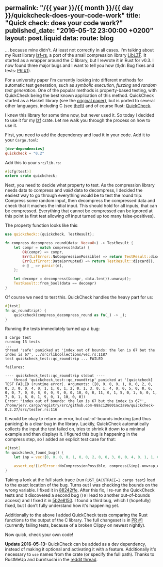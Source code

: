 permalink: "/{{ year }}/{{ month }}/{{ day }}/quickcheck-does-your-code-work"
title: "Quick check: does your code work?"
published_date: "2016-05-12 23:00:00 +0200"
layout: post.liquid
data:
  route: blog
---
… because mine didn't. At least not correctly in all cases.
I'm talking about my Rust library [lzf-rs](https://crates.io/crates/lzf),
a port of the small compression library [LibLZF](http://software.schmorp.de/pkg/liblzf.html).
It started as a wrapper around the C library, but I rewrote it in Rust for v0.3.
I now found three major bugs and I want to tell you how (tl;dr: Bug fixes and tests: [PR #1][pr]).

For a university paper I'm currently looking into different methods for automatic test generation,
such as *symbolic execution*, *fuzzing* and *random test generation*.
One of the popular methods is property-based testing, with QuickCheck being the best known application of this method.
QuickCheck started as a Haskell library (see the [original paper](http://www.eecs.northwestern.edu/~robby/courses/395-495-2009-fall/quick.pdf)),
but is ported to several other languages, including C (see [theft](https://github.com/silentbicycle/theft))
and of course Rust: [QuickCheck](https://github.com/BurntSushi/quickcheck).

I knew this library for some time now, but never used it.
So today I decided to use it for my [lzf](https://crates.io/crates/lzf) crate.
Let me walk you through the process on how to use it.

First, you need to add the dependency and load it in your code.
Add it to your `Cargo.toml`:

~~~toml
[dev-dependencies]
quickcheck = "0.2"
~~~

Add this to your `src/lib.rs`:

~~~rust
#[cfg(test)]
extern crate quickcheck;
~~~

Next, you need to decide what property to test.
As the compression library needs data to compress and _valid_ data to decompress,
I decided the easiest way to go through everything would be to test the round trip:
Compress some random input, then decompress the compressed data and check that it maches the initial input.
This should hold for all inputs, that can be compressed.
Everything that cannot be compressed can be ignored at this point (a first test allowing _all_ input turned up too many false-positives).

The property function looks like this:


~~~rust
use quickcheck::{quickcheck, TestResult};

fn compress_decompress_round(data: Vec<u8>) -> TestResult {
    let compr = match compress(&data) {
        Ok(compr) => compr,
        Err(LzfError::NoCompressionPossible) => return TestResult::discard(),
        Err(LzfError::DataCorrupted) => return TestResult::discard(),
        e @ _ => panic!(e),
    };

    let decompr = decompress(&compr, data.len()).unwrap();
    TestResult::from_bool(data == decompr)
}
~~~

Of course we need to test this.
QuickCheck handles the heavy part for us:

~~~rust
#[test]
fn qc_roundtrip() {
    quickcheck(compress_decompress_round as fn(_) -> _);
}
~~~

Running the tests immediately turned up a bug:

~~~
$ cargo test
running 13 tests
...
thread 'safe' panicked at 'index out of bounds: the len is 67 but the index is 67', ../src/libcollections/vec.rs:1187
test quickcheck_test::qc_roundtrip ... FAILED

failures:

---- quickcheck_test::qc_roundtrip stdout ----
    thread 'quickcheck_test::qc_roundtrip' panicked at '[quickcheck] TEST FAILED (runtime error). Arguments: ([0, 0, 0, 0, 1, 0, 0, 2, 0, 0, 3, 0, 0, 4, 0, 1, 1, 0, 1, 2, 0, 1, 3, 0, 1, 4, 0, 0, 5, 0, 0, 6, 0, 0, 7, 0, 0, 8, 0, 0, 9, 0, 0, 10, 0, 0, 11, 0, 1, 5, 0, 1, 6, 0, 1, 7, 0, 1, 8, 0, 1, 9, 0, 1, 10, 0, 0])
Error: "index out of bounds: the len is 67 but the index is 67"', /home/jer/.cargo/registry/src/github.com-88ac128001ac3a9a/quickcheck-0.2.27/src/tester.rs:116
~~~

It would be okay to return an error, but out-of-bounds indexing (and thus panicing) is a clear bug in the library.
Luckily, QuickCheck automatically collects the input the test failed on, tries to shrink it down to a minimal example and then displays it.
I figured this bug is happening in the compress step, so I added an explicit test case for that:

~~~rust
#[test]
fn quickcheck_found_bug() {
    let inp = vec![0, 0, 0, 0, 1, 0, 0, 2, 0, 0, 3, 0, 0, 4, 0, 1, 1, 0, 1, 2, 0, 1, 3, 0, 1, 4, 0, 0, 5, 0, 0, 6, 0, 0, 7, 0, 0, 8, 0, 0, 9, 0, 0, 10, 0, 0, 11, 0, 1, 5, 0, 1, 6, 0, 1, 7, 0, 1, 8, 0, 1, 9, 0, 1, 10, 0, 0];

    assert_eq!(LzfError::NoCompressionPossible, compress(&inp).unwrap_err());
}
~~~

Taking a look at the full stack trace (run `RUST_BACKTRACE=1 cargo test`) lead to the exact location of the bug.
Turns out I was checking the bounds on the wrong variable.
I fixed it in [88242ffe](https://github.com/badboy/lzf-rs/commit/88242ffef3b00423572db66318becd5206880d94).
After this fix, I re-run the QuickCheck tests and it discovered a second bug (`[0]` lead to another out-of-bounds access) and I fixed it in [5b2e8150](https://github.com/badboy/lzf-rs/pull/1/commits/5b2e81506e83a797519d5d85c776de296769fdd3).
I found a third bug, which I (hopefully) fixed, but I don't fully understand how it's happening yet.

Additionally to the above I added QuickCheck tests comparing the Rust functions to the output of the C library.
The full changeset is in [PR #1][pr] (currently failing tests, because of a broken Clippy on newest nightly).

Now quick, check your own code!

**Update 2016-05-13:** QuickCheck can be added as a dev dependency, instead of making it optional and activating it with a feature. Additionally it's necessary to `use` names from the crate (or specify the full path). Thanks to RustMeUp and burntsushi in the [reddit thread](https://www.reddit.com/r/rust/comments/4j2va3/quick_check_does_your_code_work/).

[pr]: https://github.com/badboy/lzf-rs/pull/1

